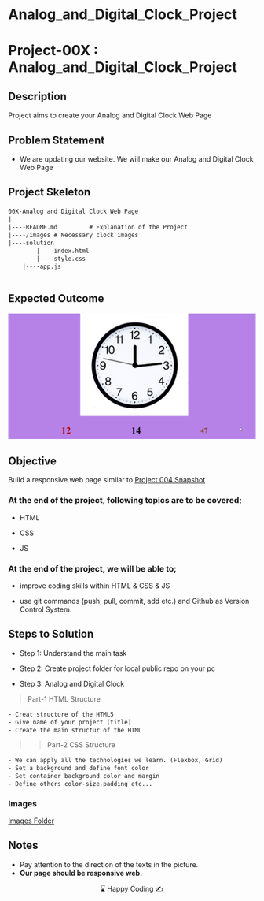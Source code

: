 # Analog_and_Digital_Clock_Project


# Project-00X : Analog_and_Digital_Clock_Project

## Description
Project aims to create your Analog and Digital Clock Web Page

## Problem Statement

- We are updating our website. We will make our Analog and Digital Clock Web Page

## Project Skeleton 

```
00X-Analog and Digital Clock Web Page
|
|----README.md         # Explanation of the Project
|----/images # Necessary clock images         
|----solution
        |----index.html  
        |----style.css
	|----app.js     
        
```

## Expected Outcome
![](https://github.com/aliyurekli32/Analog_and_Digital_Clock_Project/blob/main/clock.gif)


## Objective

Build a responsive web page similar to [Project 004 Snapshot](./project04.png) 
### At the end of the project, following topics are to be covered;

- HTML 

- CSS

- JS


### At the end of the project, we will be able to;

- improve coding skills within HTML & CSS & JS

- use git commands (push, pull, commit, add etc.) and Github as Version Control System.

## Steps to Solution
  
- Step 1: Understand the main task

- Step 2: Create project folder for local public repo on your pc

- Step 3: Analog and Digital Clock

>Part-1 HTML Structure

	- Creat structure of the HTML5
	- Give name of your project (title)
	- Create the main structur of the HTML

>>Part-2 CSS Structure

    - We can apply all the technologies we learn. (Flexbox, Grid)
	- Set a background and define font color
	- Set container background color and margin
	- Define others color-size-padding etc...

### Images
[Images Folder](./images/)


## Notes

- Pay attention to the direction of the texts in the picture.
- **Our page should be responsive web.**

<center> ⌛ Happy Coding  ✍ </center>
